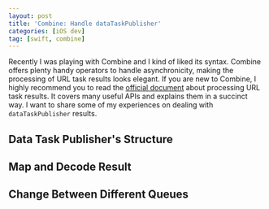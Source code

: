 ```yaml
---
layout: post
title: 'Combine: Handle dataTaskPublisher'
categories: [iOS dev]
tag: [swift, combine]
---
```


Recently I was playing with Combine and I kind of liked its syntax. Combine offers plenty handy operators to handle asynchronicity, making the processing of URL task results looks elegant. If you are new to Combine, I highly recommend you to read the [official document](https://developer.apple.com/documentation/foundation/urlsession/processing_url_session_data_task_results_with_combine) about processing URL task results. It covers many useful APIs and explains them in a succinct way. I want to share some of my experiences on dealing with `dataTaskPublisher` results.  

## Data Task Publisher's Structure

## Map and Decode Result

## Change Between Different Queues
